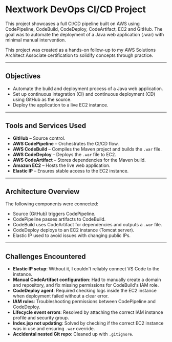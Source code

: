 # Nextwork DevOps CI/CD Project

This project showcases a full CI/CD pipeline built on AWS using CodePipeline, CodeBuild, CodeDeploy, CodeArtifact, EC2 and GitHub. The goal was to automate the deployment of a Java web application (.war) with minimal manual intervention.

This project was created as a hands-on follow-up to my AWS Solutions Architect Associate certification to solidify concepts through practice.

---

## Objectives

- Automate the build and deployment process of a Java web application.
- Set up continuous integration (CI) and continuous deployment (CD) using GitHub as the source.
- Deploy the application to a live EC2 instance.

---

## Tools and Services Used

- **GitHub** – Source control.
- **AWS CodePipeline** – Orchestrates the CI/CD flow.
- **AWS CodeBuild** – Compiles the Maven project and builds the `.war` file.
- **AWS CodeDeploy** – Deploys the `.war` file to EC2.
- **AWS CodeArtifact** – Stores dependencies for the Maven build.
- **Amazon EC2** – Hosts the live web application.
- **Elastic IP** – Ensures stable access to the EC2 instance.

---

## Architecture Overview

The following components were connected:

- Source (GitHub) triggers CodePipeline.
- CodePipeline passes artifacts to CodeBuild.
- CodeBuild uses CodeArtifact for dependencies and outputs a `.war` file.
- CodeDeploy deploys to an EC2 instance (Tomcat server).
- Elastic IP used to avoid issues with changing public IPs.

---

## Challenges Encountered

- **Elastic IP setup**: Without it, I couldn't reliably connect VS Code to the instance.
- **Manual CodeArtifact configuration**: Had to manually create a domain and repository, and fix missing permissions for CodeBuild's IAM role.
- **CodeDeploy agent**: Required checking logs inside the EC2 instance when deployment failed without a clear error.
- **IAM roles**: Troubleshooting permissions between CodePipeline and CodeDeploy.
- **Lifecycle event errors**: Resolved by attaching the correct IAM instance profile and security group.
- **Index.jsp not updating**: Solved by checking if the correct EC2 instance was in use and ensuring `.war` override.
- **Accidental nested Git repo**: Cleaned up with `.gitignore`.



